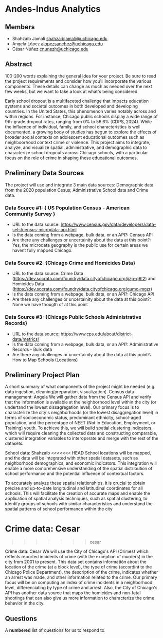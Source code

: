 # Andes-Indus Analytics

## Members

- Shahzaib Jamali <shahzaibjamali@uchicago.edu>
- Angela López <alopezsanchez@uchicago.edu>
- César Núñez <cnunezh@uchicago.edu>

## Abstract
100-200 words explaining the general idea for your project.  Be sure to read the project requirements and consider how you'll incorporate the various components.  These details can change as much as needed over the next few weeks, but we want to take a look at what's being considered.

Early school dropout is a multifaceted challenge that impacts education systems and societal outcomes in both developed and developing countries. In the United States, this phenomenon varies notably across and within regions. For instance, Chicago public schools display a wide range of 9th-grade dropout rates, ranging from 0% to 56.6% (CDPS, 2024). While the influence of individual, family, and school characteristics is well documented, a growing body of studies has begun to explore the effects of broader social contexts on adolescent educational outcomes such as neighboorhood context crime or violence. This project aims to integrate, analyze, and visualize spatial, administrative, and demographic data to characterize school dropouts across Chicago schools, with a particular focus on the role of crime in shaping these educational outcomes.  

## Preliminary Data Sources

The project will use and integrate 3 main data sources: Demographic data from the 2020 population Cesus; Administrative School data and Crime data.

### Data Source #1: { US Population Census - American Community Survey }

- URL to the data source: https://www.census.gov/data/developers/data-sets/census-microdata-api.html
- Is the data coming from a webpage, bulk data, or an API?: Census API
- Are there any challenges or uncertainity about the data at this point?: Yes, the microdata geography is the public use for certain areas we havent fully mapped Chicago.

### Data Source #2: {Chicago Crime and Homicides Data}
- URL to the data source: Crime Data (https://dev.socrata.com/foundry/data.cityofchicago.org/ijzp-q8t2) and Homicides Data (https://dev.socrata.com/foundry/data.cityofchicago.org/gumc-mgzr)
- Is the data coming from a webpage, bulk data, or an API?: Chicago API
- Are there any challenges or uncertainity about the data at this point?: None we have thougth of at this point

### Data Source #3: {Chicago Public Schools Administrative Records}
- URL to the data source: https://www.cps.edu/about/district-data/metrics/ 
- Is the data coming from a webpage, bulk data, or an API?: Administrative Records - Bulk data
- Are there any challenges or uncertainity about the data at this point?: How to Map Schools (Locations)

## Preliminary Project Plan

A short summary of what components of the project might be needed (e.g. data ingestion, cleaning/preparation, visualization).
Census data management: Angela 
We will gather data from the Census API and verify that the information is available at the neighborhood level within the city (or undertand the lowest dissagregation level). Our primary focus is to characterize the city's neighborhoods (or the lowest disaggregation level) in terms of socioeconomic status, predominant ethnicity, school-aged population, and the percentage of NEET (Not in Education, Employment, or Training) youth. To achieve this, we will build spatial clustering indicators, which will require cleaning the collected data and constructing comparable, clustered integration variables to interoperate and merge with the rest of the datasets.

School data: Shahzaib
<<<<<<< HEAD
School locations will be mapped, and the data will be integrated with other spatial datasets, such as neighborhood demographics, and economic indicators. This integration will enable a more comprehensive understanding of the spatial distribution of school performance and the potential influence of contextual factors.

To accurately analyze these spatial relationships, it is crucial to obtain precise and up-to-date longitudinal and latitudinal coordinates for all schools. This will facilitate the creation of accurate maps and enable the application of spatial analysis techniques, such as spatial clustering, to identify groups of schools with similar characteristics and understand the spatial patterns of school performance within the city

Crime data: Cesar
=======
>>>>>>> cesar

Crime data: Cesar
We will use the City of Chicago's API (Crimes) which reflects reported incidents of crime (with the exception of murders) in the city from 2001 to present. This data set contains informatión about the location of the crime (at a block level), the type of crime (accordint to the Chicago Police Department), the description of the crime, indicates whether an arrest was made, and other information related to the crime. Our primary focus will be on computing an index of crime incidents in a neighborhood level, differenciating by type of crime and arrest. Also, the City of Chicago's API has another data source that maps the homicides and non-fatal shootings that can also give us more information to characterize the crime behavior in the city.

## Questions

A **numbered** list of questions for us to respond to.
